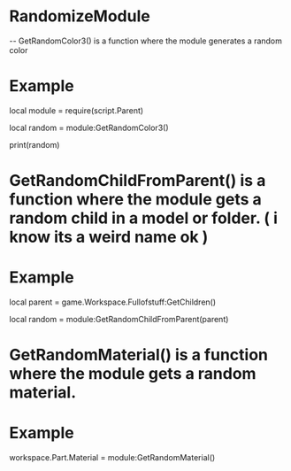# RandomizeModule
-- GetRandomColor3() is a function where the module generates a random color

# Example

local module = require(script.Parent)

local random = module:GetRandomColor3()

print(random)

# GetRandomChildFromParent() is a function where the module gets a random child in a model or folder. ( i know its a weird name ok )

# Example

local parent = game.Workspace.Fullofstuff:GetChildren()

local random = module:GetRandomChildFromParent(parent)

# GetRandomMaterial() is a function where the module gets a random material.

# Example

workspace.Part.Material = module:GetRandomMaterial()
